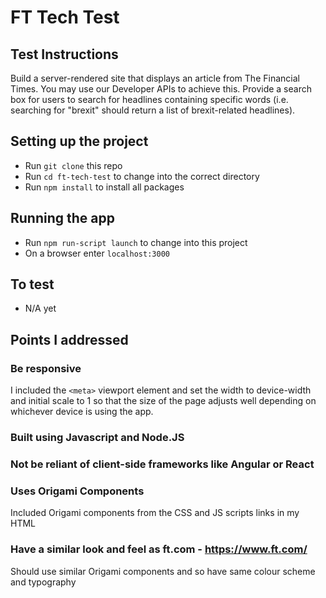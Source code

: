 # FT Tech Test

## Test Instructions

Build a server-rendered site that displays an article from The Financial Times. You may use our Developer APIs to achieve this.
Provide a search box for users to search for headlines containing specific words (i.e. searching for "brexit" should return a list of brexit-related headlines).

## Setting up the project

- Run `git clone` this repo
- Run `cd ft-tech-test` to change into the correct directory
- Run `npm install` to install all packages

## Running the app

- Run `npm run-script launch` to change into this project
- On a browser enter `localhost:3000`


## To test
- N/A yet

## Points I addressed

### Be responsive
I included the `<meta>` viewport element and set the width to device-width and initial scale to 1 so that the size of the page adjusts well depending on whichever device is using the app.

### Built using Javascript and Node.JS
### Not be reliant of client-side frameworks like Angular or React 
### Uses Origami Components
Included Origami components from the CSS and JS scripts links in my HTML
### Have a similar look and feel as ft.com - https://www.ft.com/
Should use similar Origami components and so have same colour scheme and typography

